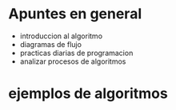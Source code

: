 # Apuntes en general
   + introduccion al algoritmo
   + diagramas de flujo
   + practicas diarias de programacion
   + analizar procesos de algoritmos



# ejemplos de algoritmos
